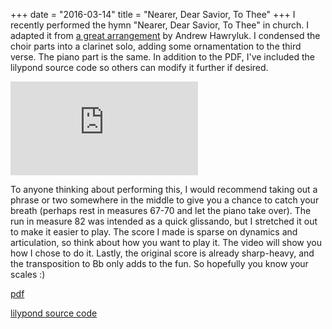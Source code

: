 +++
date = "2016-03-14"
title = "Nearer, Dear Savior, To Thee"
+++
I recently performed the hymn "Nearer, Dear Savior, To Thee" in church. I
adapted it from <a href="http://www.musicbyandrew.ca/nearerdearsavior.html">a
great arrangement</a> by Andrew Hawryluk. I condensed the choir parts into a
clarinet solo, adding some ornamentation to the third verse. The piano part is
the same. In addition to the PDF, I've included the lilypond source code so
others can modify it further if desired.

<div class="video-container">
<iframe class="youtube-player" type="text/html" src="https://www.youtube.com/embed/UZGZVB8yUJs" allowfullscreen="" frameborder="0">
</iframe>
</div>

To anyone thinking about performing this, I would recommend taking out a phrase
or two somewhere in the middle to give you a chance to catch your breath
(perhaps rest in measures 67-70 and let the piano take over). The run in
measure 82 was intended as a quick glissando, but I stretched it out to make it
easier to play. The score I made is sparse on dynamics and articulation, so
think about how you want to play it. The video will show you how I chose to do
it. Lastly, the original score is already sharp-heavy, and the transposition to
Bb only adds to the fun. So hopefully you know your scales :)

<a href="/media/2016/clarinet.pdf">pdf</a>

<a href="/media/2016/clarinet.ly">lilypond source code</a>
